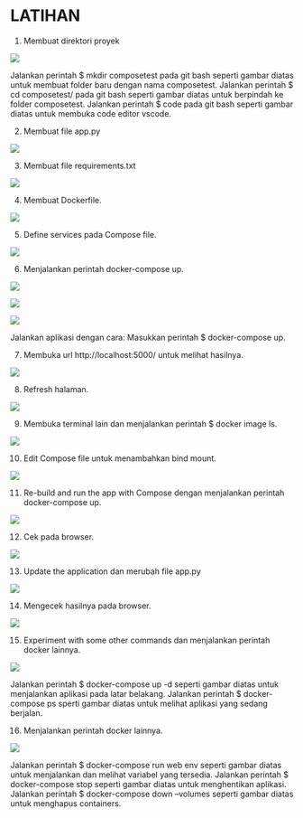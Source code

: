 # LATIHAN

1. Membuat direktori proyek

![](img/01.png)

Jalankan perintah $ mkdir composetest pada git bash seperti gambar diatas untuk membuat folder baru dengan nama composetest.
Jalankan perintah $ cd composetest/ pada git bash seperti gambar diatas untuk berpindah ke folder composetest.
Jalankan perintah $ code pada git bash seperti gambar diatas untuk membuka code editor vscode.

2. Membuat file app.py

![](img/02.png)

3. Membuat file requirements.txt

![](img/03.png)

4. Membuat Dockerfile.

![](img/04.png)

5. Define services pada Compose file.

![](img/05.png)

6. Menjalankan perintah docker-compose up.

![](img/06.png)

![](img/07.png)

![](img/08.png)

Jalankan aplikasi dengan cara:
Masukkan perintah $ docker-compose up.

7. Membuka url http://localhost:5000/ untuk melihat hasilnya.

![](img/09.png)

8. Refresh halaman.

![](img/10.png)

9. Membuka terminal lain dan menjalankan perintah $ docker image ls.

![](img/11.png)

10. Edit Compose file untuk menambahkan bind mount.

![](img/12.png)

11. Re-build and run the app with Compose dengan menjalankan perintah docker-compose up.

![](img/13.png)

12. Cek pada browser.

![](img/14.png)

13. Update the application dan merubah file app.py

![](img/15.png)

14. Mengecek hasilnya pada browser.

![](img/16.png)

15. Experiment with some other commands dan menjalankan perintah docker lainnya.

![](img/17.png)

Jalankan perintah $ docker-compose up -d seperti gambar diatas untuk menjalankan aplikasi pada latar belakang.
Jalankan perintah $ docker-compose ps sperti gambar diatas untuk melihat aplikasi yang sedang berjalan.

16. Menjalankan perintah docker lainnya.

![](img/18.png)

Jalankan perintah $ docker-compose run web env seperti gambar diatas untuk menjalankan dan melihat variabel yang tersedia.
Jalankan perintah $ docker-compose stop seperti gambar diatas untuk menghentikan aplikasi.
Jalankan perintah $ docker-compose down –volumes seperti gambar diatas untuk menghapus containers.
